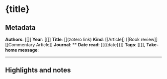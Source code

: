 # {title}

## Metadata

**Authors**: [[]]
**Year**: [[]]
**Title**: [](zotero link)
**Kind**: [[Article]] [[Book review]] [[Commentary Article]]
**Journal**: **
**Date read**: [[{{date}}]]
**Tags**: [[]],
**Take-home message**: 

---

## Highlights and notes
